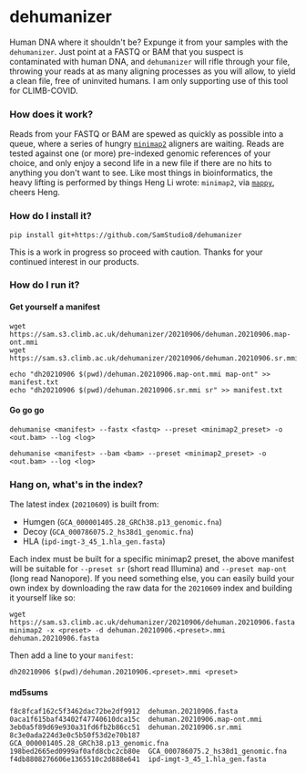 # dehumanizer
Human DNA where it shouldn't be? Expunge it from your samples with the `dehumanizer`. Just point at a FASTQ or BAM that you suspect is contaminated with human DNA, and `dehumanizer` will rifle through your file, throwing your reads at as many aligning processes as you will allow, to yield a clean file, free of uninvited humans. I am only supporting use of this tool for CLIMB-COVID.

### How does it work?
Reads from your FASTQ or BAM are spewed as quickly as possible into a queue, where a series of hungry [`minimap2`](https://github.com/lh3/minimap2) aligners are waiting. Reads are tested against one (or more) pre-indexed genomic references of your choice, and only enjoy a second life in a new file if there are no hits to anything you don't want to see. Like most things in bioinformatics, the heavy lifting is performed by things Heng Li wrote: `minimap2`, via [`mappy`](https://pypi.org/project/mappy/), cheers Heng.

### How do I install it?

```
pip install git+https://github.com/SamStudio8/dehumanizer
```

This is a work in progress so proceed with caution. Thanks for your continued interest in our products.

### How do I run it?

#### Get yourself a manifest

```
wget https://sam.s3.climb.ac.uk/dehumanizer/20210906/dehuman.20210906.map-ont.mmi
wget https://sam.s3.climb.ac.uk/dehumanizer/20210906/dehuman.20210906.sr.mmi

echo "dh20210906 $(pwd)/dehuman.20210906.map-ont.mmi map-ont" >> manifest.txt
echo "dh20210906 $(pwd)/dehuman.20210906.sr.mmi sr" >> manifest.txt
```

#### Go go go
```
dehumanise <manifest> --fastx <fastq> --preset <minimap2_preset> -o <out.bam> --log <log>
```
```
dehumanise <manifest> --bam <bam> --preset <minimap2_preset> -o <out.bam> --log <log>
```

### Hang on, what's in the index?

The latest index (`20210609`) is built from:

* Humgen (`GCA_000001405.28_GRCh38.p13_genomic.fna`)
* Decoy (`GCA_000786075.2_hs38d1_genomic.fna`)
* HLA (`ipd-imgt-3_45_1.hla_gen.fasta`)

Each index must be built for a specific minimap2 preset, the above manifest will be suitable
for `--preset sr` (short read Illumina) and `--preset map-ont` (long read Nanopore).
If you need something else, you can easily build your own index by downloading
the raw data for the `20210609` index and building it yourself like so:

```
wget https://sam.s3.climb.ac.uk/dehumanizer/20210906/dehuman.20210906.fasta
minimap2 -x <preset> -d dehuman.20210906.<preset>.mmi dehuman.20210906.fasta
```

Then add a line to your `manifest`:

```
dh20210906 $(pwd)/dehuman.20210906.<preset>.mmi <preset>
```

#### md5sums

```
f8c8fcaf162c5f3462dac72be2df9912  dehuman.20210906.fasta
0aca1f615baf43402f47740610dca15c  dehuman.20210906.map-ont.mmi
3eb0a5f89d69e930a31fd6fb2b86cc51  dehuman.20210906.sr.mmi
8c3e0ada224d3e0c5b50f53d2e70b187  GCA_000001405.28_GRCh38.p13_genomic.fna
198bed2665ed0999af0afd8cbc2cb80e  GCA_000786075.2_hs38d1_genomic.fna
f4db8808276606e1365510c2d888e641  ipd-imgt-3_45_1.hla_gen.fasta
```
